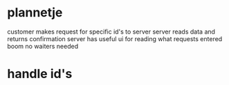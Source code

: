# plannetje 
customer makes request for specific id's to server
server reads data and returns confirmation
server has useful ui for reading what requests entered
boom no waiters needed

# handle id's
